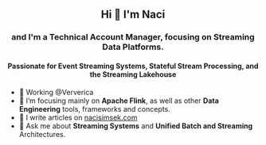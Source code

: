 <!--
**nacisimsek/nacisimsek** is a ✨ _special_ ✨ repository because its `README.md` (this file) appears on your GitHub profile.

Here are some ideas to get you started:

- 🔭 I’m currently working on ...
- 🌱 I’m currently learning ...
- 👯 I’m looking to collaborate on ...
- 🤔 I’m looking for help with ...
- 💬 Ask me about ...
- 📫 How to reach me: ...
- 😄 Pronouns: ...
- ⚡ Fun fact: ...
-->



## <p align="center">Hi 👋 I'm Naci</p>

### <p align="center">and I'm a Technical Account Manager, focusing on Streaming Data Platforms.</p>
#### <p align="center">Passionate for Event Streaming Systems, Stateful Stream Processing, and the Streaming Lakehouse </p>


- 🔭 Working @Ververica
- 🌱 I’m focusing mainly on **Apache Flink**, as well as other **Data Engineering** tools, frameworks and concepts.
- 📝 I write articles on [nacisimsek.com](https://nacisimsek.com)
- 💬 Ask me about **Streaming Systems** and **Unified Batch and Streaming** Architectures.
